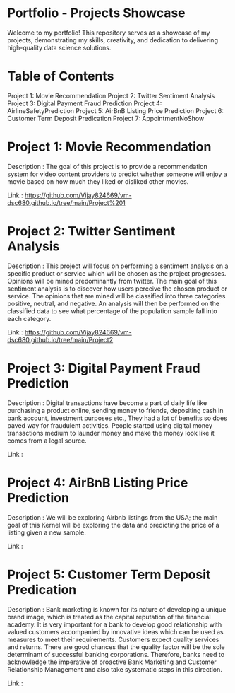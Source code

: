 # Portfolio - Projects Showcase

Welcome to my portfolio! This repository serves as a showcase of my projects, demonstrating my skills, creativity, and dedication to delivering high-quality data science solutions.

# Table of Contents  
Project 1: Movie Recommendation
Project 2: Twitter Sentiment Analysis
Project 3: Digital Payment Fraud Prediction 
Project 4: AirlineSafetyPrediction
Project 5: AirBnB Listing Price Prediction
Project 6: Customer Term Deposit Predication
Project 7: AppointmentNoShow

# Project 1: Movie Recommendation
Description : The goal of this project is to provide a recommendation system for video content providers to predict whether someone will enjoy a movie based on how much they liked or disliked other movies.

Link : https://github.com/Vijay824669/vm-dsc680.github.io/tree/main/Project%201

# Project 2: Twitter Sentiment Analysis
Description : This project will focus on performing a sentiment analysis on a specific product or service which will be chosen as the project progresses. Opinions will be mined predominantly from twitter. The main goal of this sentiment analysis is to discover how users perceive the chosen product or service. The opinions that are mined will be classified into three categories positive, neutral, and negative. An analysis will then be performed on the classified data to see what percentage of the population sample fall into each category.

Link : https://github.com/Vijay824669/vm-dsc680.github.io/tree/main/Project2

# Project 3: Digital Payment Fraud Prediction
Description : Digital transactions have become a part of daily life like purchasing a product online, sending money to friends, depositing cash in bank account, investment purposes etc., They had a lot of benefits so does paved way for fraudulent activities. People started using digital money transactions medium to launder money and make the money look like it comes from a legal source.

Link : 

# Project 4: AirBnB Listing Price Prediction
Description : We will be exploring Airbnb listings from the USA; the main goal of this Kernel will be exploring the data and predicting the price of a listing given a new sample.

Link :

# Project 5: Customer Term Deposit Predication
Description : Bank marketing is known for its nature of developing a unique brand image, which is treated as the capital reputation of the financial academy. It is very important for a bank to develop good relationship with valued customers accompanied by innovative ideas which can be used as measures to meet their requirements.
Customers expect quality services and returns. There are good chances that the quality factor will be the sole determinant of successful banking corporations. Therefore, banks need to acknowledge the imperative of proactive Bank Marketing and Customer Relationship Management and also take systematic steps in this direction.

Link :

